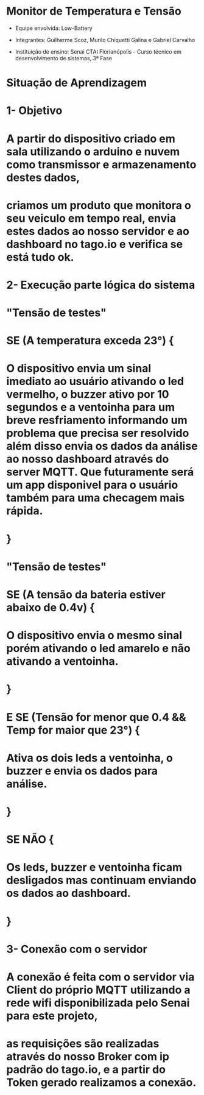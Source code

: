 # Monitor de Temperatura e Tensão

- Equipe envolvida: Low-Battery

- Integrantes: Guilherme Scoz, Murilo Chiquetti Galina e Gabriel Carvalho

- Instituição de ensino: Senai CTAI Florianópolis - Curso técnico em desenvolvimento de sistemas, 3ª Fase

# Situação de Aprendizagem

# 1- Objetivo

  #  A partir do dispositivo criado em sala utilizando o arduino e nuvem como transmissor e armazenamento destes dados,
  #  criamos um produto que monitora o seu veiculo em tempo real, envia estes dados ao nosso servidor e ao dashboard no tago.io e verifica se está tudo ok.

# 2- Execução parte lógica do sistema

#           "Tensão de testes"
#    SE (A temperatura exceda 23°) { 
#        O dispositivo envia um sinal imediato ao usuário ativando o led vermelho, o buzzer ativo por 10 segundos e a ventoinha para um breve resfriamento informando um problema que precisa ser resolvido            além disso envia os dados da análise ao nosso dashboard através do server MQTT. Que futuramente será um app disponivel para o usuário também para uma checagem mais rápida. 
#    }       
#                    "Tensão de testes"
#    SE (A tensão da bateria estiver abaixo de 0.4v) {
#        O dispositivo envia o mesmo sinal porém ativando o led amarelo e não ativando a ventoinha.
#    }

#    E SE (Tensão for menor que 0.4 && Temp for maior que 23°) {
#        Ativa os dois leds a ventoinha, o buzzer e envia os dados para análise.
#    }

#    SE NÃO {
#        Os leds, buzzer e ventoinha ficam desligados mas continuam enviando os dados ao dashboard.
#    }
 
# 3- Conexão com o servidor

#    A conexão é feita com o servidor via Client do próprio MQTT utilizando a rede wifi disponibilizada pelo Senai para este projeto, 
#    as requisições são realizadas através do nosso Broker com ip padrão do tago.io, e a partir do Token gerado realizamos a conexão.
